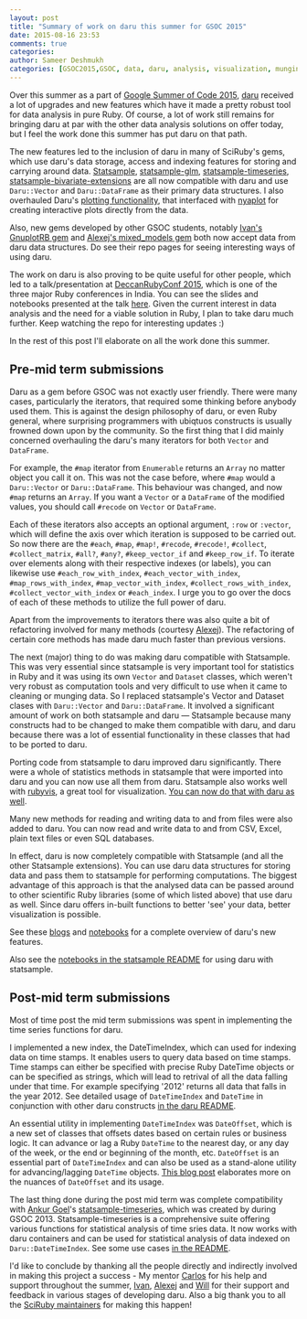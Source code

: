 ```yaml
---
layout: post
title: "Summary of work on daru this summer for GSOC 2015"
date: 2015-08-16 23:53
comments: true
categories: 
author: Sameer Deshmukh
categories: [GSOC2015,GSOC, data, daru, analysis, visualization, munging]
---
```


Over this summer as a part of [Google Summer of Code 2015](www.google-melange.com), [daru](www.github.com/v0dro/daru/) received a lot of upgrades and new features which have it made a pretty robust tool for data analysis in pure Ruby. Of course, a lot of work still remains for bringing daru at par with the other data analysis solutions on offer today, but I feel the work done this summer has put daru on that path.

The new features led to the inclusion of daru in many of SciRuby's gems, which use daru's data storage, access and indexing features for storing and carrying around data. [Statsample](https://github.com/SciRuby/statsample), [statsample-glm](https://github.com/SciRuby/statsample-glm), [statsample-timeseries](https://github.com/SciRuby/statsample-timeseries), [statsample-bivariate-extensions](https://github.com/SciRuby/statsample-bivariate-extension) are all now compatible with daru and use `Daru::Vector` and `Daru::DataFrame` as their primary data structures. I also overhauled Daru's [plotting functionality](http://nbviewer.ipython.org/github/SciRuby/sciruby-notebooks/blob/master/Visualization/Visualizing%20data%20with%20daru%20DataFrame.ipynb), that interfaced with [nyaplot](https://github.com/domitry/nyaplot) for creating interactive plots directly from the data.

Also, new gems developed by other GSOC students, notably [Ivan's GnuplotRB gem](https://github.com/dilcom/gnuplotrb) and [Alexej's mixed_models gem](https://github.com/agisga/mixed_models) both now accept data from daru data structures. Do see their repo pages for seeing interesting ways of using daru.

The work on daru is also proving to be quite useful for other people, which led to a talk/presentation at [DeccanRubyConf 2015](http://www.deccanrubyconf.org/), which is one of the three major Ruby conferences in India. You can see the slides and notebooks presented at the talk [here](https://github.com/v0dro/talks/tree/master/DeccanRubyConf15). Given the current interest in data analysis and the need for a viable solution in Ruby, I plan to take daru much further. Keep watching the repo for interesting updates :)

In the rest of this post I'll elaborate on all the work done this summer.

## Pre-mid term submissions

Daru as a gem before GSOC was not exactly user friendly. There were many cases, particularly the iterators, that required some thinking before anybody used them. This is against the design philosophy of daru, or even Ruby general, where surprising programmers with ubiqtuos constructs is usually frowned down upon by the community. So the first thing that I did mainly concerned overhauling the daru's many iterators for both `Vector` and `DataFrame`.

For example, the `#map` iterator from `Enumerable` returns an `Array` no matter object you call it on. This was not the case before, where `#map` would a `Daru::Vector` or `Daru::DataFrame`. This behaviour was changed, and now `#map` returns an `Array`. If you want a `Vector` or a `DataFrame` of the modified values, you should call `#recode` on `Vector` or `DataFrame`.

Each of these iterators also accepts an optional argument, `:row` or `:vector`, which will define the axis over which iteration is supposed to be carried out. So now there are the `#each`, `#map`, `#map!`, `#recode`, `#recode!`, `#collect`, `#collect_matrix`, `#all?`, `#any?`, `#keep_vector_if` and `#keep_row_if`. To iterate over elements along with their respective indexes (or labels), you can likewise use `#each_row_with_index`, `#each_vector_with_index`, `#map_rows_with_index`, `#map_vector_with_index`, `#collect_rows_with_index`, `#collect_vector_with_index` or `#each_index`. I urge you to go over the docs of each of these methods to utilize the full power of daru.

Apart from the improvements to iterators there was also quite a bit of refactoring involved for many methods (courtesy [Alexej](https://github.com/agisga)). The refactoring of certain core methods has made daru much faster than previous versions.

The next (major) thing to do was making daru compatible with Statsample. This was very essential since statsample is very important tool for statistics in Ruby and it was using its own `Vector` and `Dataset` classes, which weren't very robust as computation tools and very difficult to use when it came to cleaning or munging data. So I replaced statsample's Vector and Dataset clases with `Daru::Vector` and `Daru::DataFrame`. It involved a significant amount of work on both statsample and daru &mdash; Statsample because many constructs had to be changed to make them compatible with daru, and daru because there was a lot of essential functionality in these classes that had to be ported to daru.

Porting code from statsample to daru improved daru significantly. There were a whole of statistics methods in statsample that were imported into daru and you can now use all them from daru. Statsample also works well with [rubyvis](https://github.com/clbustos/rubyvis), a great tool for visualization. [You can now do that with daru as well](https://github.com/SciRuby/statsample#visualizations).

Many new methods for reading and writing data to and from files were also added to daru. You can now read and write data to and from CSV, Excel, plain text files or even SQL databases.

In effect, daru is now completely compatible with Statsample (and all the other Statsample extensions). You can use daru data structures for storing data and pass them to statsample for performing computations. The biggest advantage of this approach is that the analysed data can be passed around to other scientific Ruby libraries (some of which listed above) that use daru as well. Since daru offers in-built functions to better 'see' your data, better visualization is possible.

See these [blogs](https://github.com/v0dro/daru#blog-posts) and [notebooks](https://github.com/v0dro/daru#notebooks) for a complete overview of daru's new features.

Also see the [notebooks in the statsample README](https://github.com/SciRuby/statsample#notebooks) for using daru with statsample.

## Post-mid term submissions

Most of time post the mid term submissions was spent in implementing the time series functions for daru.

I implemented a new index, the DateTimeIndex, which can used for indexing data on time stamps. It enables users to query data based on time stamps. Time stamps can either be specified with precise Ruby DateTime objects or can be specified as strings, which will lead to retrival of all the data falling under that time. For example specifying '2012' returns all data that falls in the year 2012. See detailed usage of `DateTimeIndex` and `DateTime` in conjunction with other daru constructs [in the daru README](https://github.com/v0dro/daru/blob/master/README.md).

An essential utility in implementing `DateTimeIndex` was `DateOffset`, which is a new set of classes that offsets dates based on certain rules or business logic. It can advance or lag a Ruby `DateTime` to the nearest day, or any day of the week, or the end or beginning of the month, etc. `DateOffset` is an essential part of `DateTimeIndex` and can also be used as a stand-alone utility for advancing/lagging `DateTime` objects. [This blog post](http://v0dro.github.io/blog/2015/07/27/date-offsets-in-daru/) elaborates more on the nuances of `DateOffset` and its usage.

The last thing done during the post mid term was complete compatibility with [Ankur Goel](https://github.com/AnkurGel)'s [statsample-timeseries](https://github.com/SciRuby/statsample-timeseries), which was created by  during GSOC 2013. Statsample-timeseries is a comprehensive suite offering various functions for statistical analysis of time sries data. It now works with daru containers and can be used for statistical analysis of data indexed on `Daru::DateTimeIndex`. See some use cases [in the README](https://github.com/SciRuby/statsample-timeseries/blob/master/README.rdoc).

I'd like to conclude by thanking all the people directly and indirectly involved in making this project a success - My mentor [Carlos](https://github.com/agarie) for his help and support throughout the summer, [Ivan](https://github.com/dilcom), [Alexej](https://github.com/agisga) and [Will](https://github.com/wlevine) for their support and feedback in various stages of developing daru. Also a big thank you to all the [SciRuby maintainers](https://github.com/orgs/SciRuby/teams) for making this happen!
